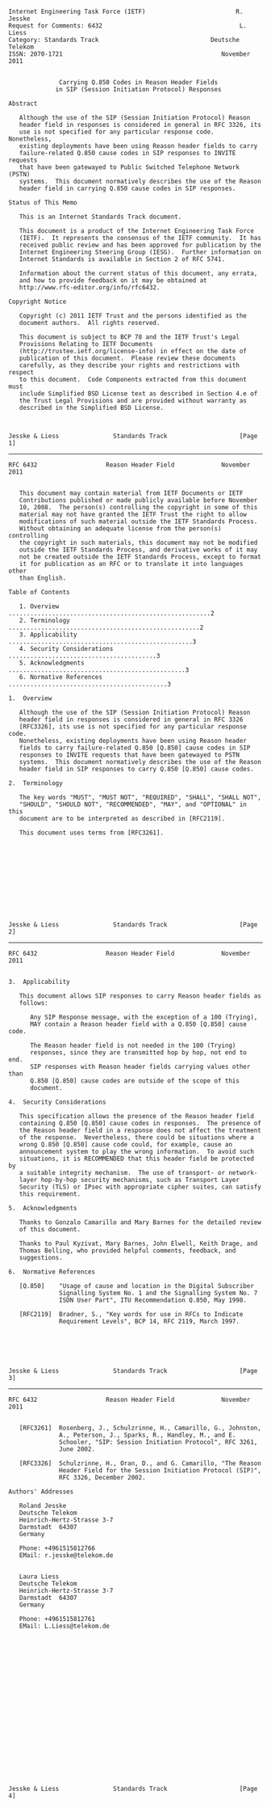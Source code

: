     Internet Engineering Task Force (IETF)                         R. Jesske
    Request for Comments: 6432                                      L. Liess
    Category: Standards Track                               Deutsche Telekom
    ISSN: 2070-1721                                            November 2011


                  Carrying Q.850 Codes in Reason Header Fields
                 in SIP (Session Initiation Protocol) Responses

    Abstract

       Although the use of the SIP (Session Initiation Protocol) Reason
       header field in responses is considered in general in RFC 3326, its
       use is not specified for any particular response code.  Nonetheless,
       existing deployments have been using Reason header fields to carry
       failure-related Q.850 cause codes in SIP responses to INVITE requests
       that have been gatewayed to Public Switched Telephone Network (PSTN)
       systems.  This document normatively describes the use of the Reason
       header field in carrying Q.850 cause codes in SIP responses.

    Status of This Memo

       This is an Internet Standards Track document.

       This document is a product of the Internet Engineering Task Force
       (IETF).  It represents the consensus of the IETF community.  It has
       received public review and has been approved for publication by the
       Internet Engineering Steering Group (IESG).  Further information on
       Internet Standards is available in Section 2 of RFC 5741.

       Information about the current status of this document, any errata,
       and how to provide feedback on it may be obtained at
       http://www.rfc-editor.org/info/rfc6432.

    Copyright Notice

       Copyright (c) 2011 IETF Trust and the persons identified as the
       document authors.  All rights reserved.

       This document is subject to BCP 78 and the IETF Trust's Legal
       Provisions Relating to IETF Documents
       (http://trustee.ietf.org/license-info) in effect on the date of
       publication of this document.  Please review these documents
       carefully, as they describe your rights and restrictions with respect
       to this document.  Code Components extracted from this document must
       include Simplified BSD License text as described in Section 4.e of
       the Trust Legal Provisions and are provided without warranty as
       described in the Simplified BSD License.



    Jesske & Liess               Standards Track                    [Page 1]

------------------------------------------------------------------------

``` newpage
RFC 6432                   Reason Header Field             November 2011


   This document may contain material from IETF Documents or IETF
   Contributions published or made publicly available before November
   10, 2008.  The person(s) controlling the copyright in some of this
   material may not have granted the IETF Trust the right to allow
   modifications of such material outside the IETF Standards Process.
   Without obtaining an adequate license from the person(s) controlling
   the copyright in such materials, this document may not be modified
   outside the IETF Standards Process, and derivative works of it may
   not be created outside the IETF Standards Process, except to format
   it for publication as an RFC or to translate it into languages other
   than English.

Table of Contents

   1. Overview ........................................................2
   2. Terminology .....................................................2
   3. Applicability ...................................................3
   4. Security Considerations .........................................3
   5. Acknowledgments .................................................3
   6. Normative References ............................................3

1.  Overview

   Although the use of the SIP (Session Initiation Protocol) Reason
   header field in responses is considered in general in RFC 3326
   [RFC3326], its use is not specified for any particular response code.
   Nonetheless, existing deployments have been using Reason header
   fields to carry failure-related Q.850 [Q.850] cause codes in SIP
   responses to INVITE requests that have been gatewayed to PSTN
   systems.  This document normatively describes the use of the Reason
   header field in SIP responses to carry Q.850 [Q.850] cause codes.

2.  Terminology

   The key words "MUST", "MUST NOT", "REQUIRED", "SHALL", "SHALL NOT",
   "SHOULD", "SHOULD NOT", "RECOMMENDED", "MAY", and "OPTIONAL" in this
   document are to be interpreted as described in [RFC2119].

   This document uses terms from [RFC3261].












Jesske & Liess               Standards Track                    [Page 2]
```

------------------------------------------------------------------------

``` newpage
RFC 6432                   Reason Header Field             November 2011


3.  Applicability

   This document allows SIP responses to carry Reason header fields as
   follows:

      Any SIP Response message, with the exception of a 100 (Trying),
      MAY contain a Reason header field with a Q.850 [Q.850] cause code.

      The Reason header field is not needed in the 100 (Trying)
      responses, since they are transmitted hop by hop, not end to end.
      SIP responses with Reason header fields carrying values other than
      Q.850 [Q.850] cause codes are outside of the scope of this
      document.

4.  Security Considerations

   This specification allows the presence of the Reason header field
   containing Q.850 [Q.850] cause codes in responses.  The presence of
   the Reason header field in a response does not affect the treatment
   of the response.  Nevertheless, there could be situations where a
   wrong Q.850 [Q.850] cause code could, for example, cause an
   announcement system to play the wrong information.  To avoid such
   situations, it is RECOMMENDED that this header field be protected by
   a suitable integrity mechanism.  The use of transport- or network-
   layer hop-by-hop security mechanisms, such as Transport Layer
   Security (TLS) or IPsec with appropriate cipher suites, can satisfy
   this requirement.

5.  Acknowledgments

   Thanks to Gonzalo Camarillo and Mary Barnes for the detailed review
   of this document.

   Thanks to Paul Kyzivat, Mary Barnes, John Elwell, Keith Drage, and
   Thomas Belling, who provided helpful comments, feedback, and
   suggestions.

6.  Normative References

   [Q.850]    "Usage of cause and location in the Digital Subscriber
              Signalling System No. 1 and the Signalling System No. 7
              ISDN User Part", ITU Recommendation Q.850, May 1998.

   [RFC2119]  Bradner, S., "Key words for use in RFCs to Indicate
              Requirement Levels", BCP 14, RFC 2119, March 1997.






Jesske & Liess               Standards Track                    [Page 3]
```

------------------------------------------------------------------------

``` newpage
RFC 6432                   Reason Header Field             November 2011


   [RFC3261]  Rosenberg, J., Schulzrinne, H., Camarillo, G., Johnston,
              A., Peterson, J., Sparks, R., Handley, M., and E.
              Schooler, "SIP: Session Initiation Protocol", RFC 3261,
              June 2002.

   [RFC3326]  Schulzrinne, H., Oran, D., and G. Camarillo, "The Reason
              Header Field for the Session Initiation Protocol (SIP)",
              RFC 3326, December 2002.

Authors' Addresses

   Roland Jesske
   Deutsche Telekom
   Heinrich-Hertz-Strasse 3-7
   Darmstadt  64307
   Germany

   Phone: +4961515812766
   EMail: r.jesske@telekom.de


   Laura Liess
   Deutsche Telekom
   Heinrich-Hertz-Strasse 3-7
   Darmstadt  64307
   Germany

   Phone: +4961515812761
   EMail: L.Liess@telekom.de






















Jesske & Liess               Standards Track                    [Page 4]
```
